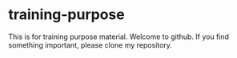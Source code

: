 # training-purpose
This is for training purpose material.
Welcome to github.
If you find something important, please clone my repository.    
